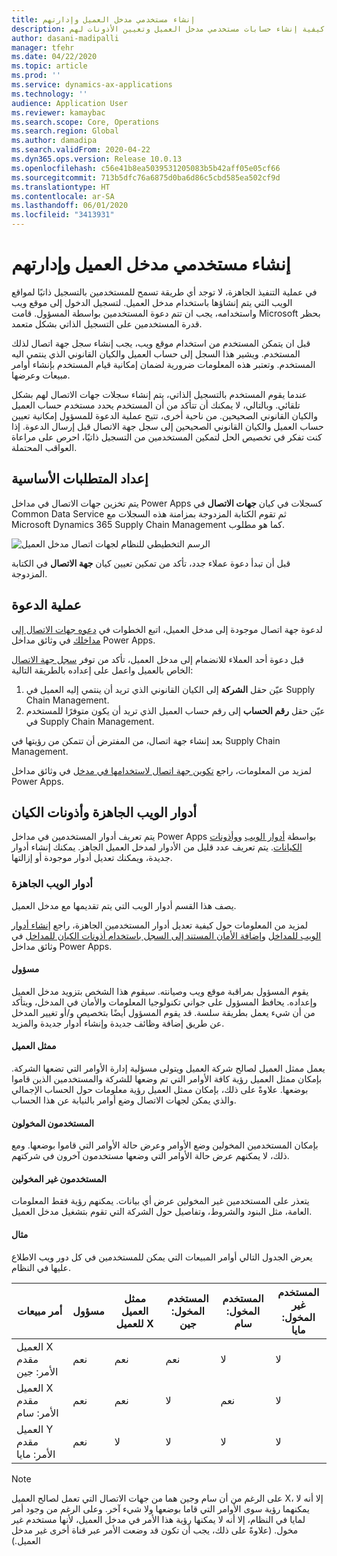 ```yaml
---
title: إنشاء مستخدمي مدخل العميل وإدارتهم
description: يشرح هذا الموضوع كيفية إنشاء حسابات مستخدمي مدخل العميل وتعيين الأذونات لهم.
author: dasani-madipalli
manager: tfehr
ms.date: 04/22/2020
ms.topic: article
ms.prod: ''
ms.service: dynamics-ax-applications
ms.technology: ''
audience: Application User
ms.reviewer: kamaybac
ms.search.scope: Core, Operations
ms.search.region: Global
ms.author: damadipa
ms.search.validFrom: 2020-04-22
ms.dyn365.ops.version: Release 10.0.13
ms.openlocfilehash: c56e41b8ea5039531205083b5b42aff05e05cf66
ms.sourcegitcommit: 713b5dfc76a6875d0ba6d86c5cbd585ea502cf9d
ms.translationtype: HT
ms.contentlocale: ar-SA
ms.lasthandoff: 06/01/2020
ms.locfileid: "3413931"
---
```

# <a name="create-and-manage-customer-portal-users"></a>إنشاء مستخدمي مدخل العميل وإدارتهم

في عملية التنفيذ الجاهزة، لا توجد أي طريقة تسمح للمستخدمين بالتسجيل ذاتيًا لمواقع الويب التي يتم إنشاؤها باستخدام مدخل العميل. لتسجيل الدخول إلى موقع ويب واستخدامه، يجب ان تتم دعوة المستخدمين بواسطة المسؤول. قامت Microsoft بحظر قدرة المستخدمين على التسجيل الذاتي بشكل متعمد.

قبل ان يتمكن المستخدم من استخدام موقع ويب، يجب إنشاء سجل جهة اتصال لذلك المستخدم. ويشير هذا السجل إلى حساب العميل والكيان القانوني الذي ينتمي اليه المستخدم. وتعتبر هذه المعلومات ضرورية لضمان إمكانية قيام المستخدم بإنشاء أوامر مبيعات وعرضها.

عندما يقوم المستخدم بالتسجيل الذاتي، يتم إنشاء سجلات جهات الاتصال لهم بشكل تلقائي. وبالتالي، لا يمكنك أن تتأكد من أن المستخدم يحدد مستخدم حساب العميل والكيان القانوني الصحيحين. من ناحية أخرى، تتيح عملية الدعوة للمسؤول إمكانية تعيين حساب العميل والكيان القانوني الصحيحين إلى سجل جهة الاتصال قبل إرسال الدعوة. إذا كنت تفكر في تخصيص الحل لتمكين المستخدمين من التسجيل ذاتيًا، احرص على مراعاة العواقب المحتملة.

## <a name="prerequisite-setup"></a>إعداد المتطلبات الأساسية

يتم تخزين جهات الاتصال في مداخل Power Apps كسجلات في كيان **جهات الاتصال** في Common Data Service ثم تقوم الكتابة المزدوجة بمزامنة هذه السجلات مع Microsoft Dynamics 365 Supply Chain Management كما هو مطلوب.

![![الرسم التخطيطي للنظام لجهات اتصال مدخل العميل](media/customer-portal-contacts.png "الرسم التخطيطي للنظام لجهات اتصال مدخل العميل")](media/customer-portal-contacts.png "System diagram for Customer portal contacts")

قبل أن تبدأ دعوة عملاء جدد، تأكد من تمكين تعيين كيان **جهة الاتصال** في الكتابة المزدوجة.

## <a name="the-invitation-process"></a>عملية الدعوة

لدعوة جهة اتصال موجودة إلى مدخل العميل، اتبع الخطوات في [دعوه جهات الاتصال إلى مداخلك](https://docs.microsoft.com/powerapps/maker/portals/configure/invite-contacts) في وثائق مداخل Power Apps.

قبل دعوة أحد العملاء للانضمام إلى مدخل العميل، تأكد من توفر [سجل جهة الاتصال](https://docs.microsoft.com/powerapps/maker/portals/configure/configure-contacts) الخاص بالعميل واعمل على إعداده بالطريقة التالية:

1. عيّن حقل **الشركة** إلى الكيان القانوني الذي تريد أن ينتمي إليه العميل في Supply Chain Management.
2. عيّن حقل **رقم الحساب** إلى رقم حساب العميل الذي تريد أن يكون متوفرًا للمستخدم في Supply Chain Management.

بعد إنشاء جهة اتصال، من المفترض أن تتمكن من رؤيتها في Supply Chain Management.

لمزيد من المعلومات، راجع [تكوين جهة اتصال لاستخدامها في مدخل](https://docs.microsoft.com/powerapps/maker/portals/configure/configure-contacts) في وثائق مداخل Power Apps.

## <a name="out-of-box-web-roles-and-entity-permissions"></a>أدوار الويب الجاهزة وأذونات الكيان

يتم تعريف أدوار المستخدمين في مداخل Power Apps بواسطة [أدوار الويب](https://docs.microsoft.com/powerapps/maker/portals/configure/create-web-roles) و[وأذونات الكيانات](https://docs.microsoft.com/powerapps/maker/portals/configure/assign-entity-permissions). يتم تعريف عدد قليل من الأدوار لمدخل العميل الجاهز. يمكنك إنشاء أدوار جديدة، ويمكنك تعديل أدوار موجودة أو إزالتها.

### <a name="out-of-box-web-roles"></a>أدوار الويب الجاهزة

يصف هذا القسم أدوار الويب التي يتم تقديمها مع مدخل العميل.

لمزيد من المعلومات حول كيفية تعديل أدوار المستخدمين الجاهزة، راجع [إنشاء أدوار الويب للمداخل](https://docs.microsoft.com/powerapps/maker/portals/configure/create-web-roles) و[إضافة الأمان المستند إلى السجل باستخدام أذونات الكيان للمداخل](https://docs.microsoft.com/powerapps/maker/portals/configure/assign-entity-permissions) في وثائق مداخل Power Apps.

#### <a name="administrator"></a>مسؤول

يقوم المسؤول بمراقبة موقع ويب وصيانته. سيقوم هذا الشخص بتزويد مدخل العميل وإعداده. يحافظ المسؤول على جواني تكنولوجيا المعلومات والأمان في المدخل، ويتأكد من أن شيء يعمل بطريقة سلسة. قد يقوم المسؤول أيضًا بتخصيص و/أو تغيير المدخل عن طريق إضافة وظائف جديدة وإنشاء أدوار جديدة والمزيد.

#### <a name="customer-representative"></a>ممثل العميل

يعمل ممثل العميل لصالح شركة العميل ويتولى مسؤلية إدارة الأوامر التي تضعها الشركة. بإمكان ممثل العميل رؤية كافة الأوامر التي تم وضعها للشركة والمستخدمين الذين قاموا بوضعها. علاوةً على ذلك، بإمكان ممثل العميل رؤية معلومات حول الحساب الإجمالي والذي يمكن لجهات الاتصال وضع أوامر بالنيابة عن هذا الحساب.

#### <a name="authorized-users"></a>المستخدمون المخولون

بإمكان المستخدمين المخولين وضع الأوامر وعرض حالة الأوامر التي قاموا بوضعها. ومع ذلك، لا يمكنهم عرض حالة الأوامر التي وضعها مستخدمون آخرون في شركتهم.

#### <a name="unauthorized-users"></a>المستخدمون غير المخولين

يتعذر على المستخدمين غير المخولين عرض أي بيانات. يمكنهم رؤية فقط المعلومات العامة، مثل البنود والشروط، وتفاصيل حول الشركة التي تقوم بتشغيل مدخل العميل.

#### <a name="example"></a>مثال

يعرض الجدول التالي أوامر المبيعات التي يمكن للمستخدمين في كل دور ويب الاطلاع عليها في النظام.

| أمر مبيعات | مسؤول | ممثل العميل للعميل&nbsp;X | المستخدم المخول: جين | المستخدم المخول: سام | المستخدم غير المخول: مايا |
|---|---|---|---|---|---|
| العميل&nbsp;X مقدم الأمر:&nbsp;جين | ‏‏نعم | ‏‏نعم | ‏‏نعم | لا | لا |
| العميل&nbsp;X مقدم الأمر:&nbsp;سام | ‏‏نعم | ‏‏نعم | لا | ‏‏نعم | لا |
| العميل&nbsp;Y مقدم الأمر:&nbsp;مايا | ‏‏نعم | لا | لا | لا | لا |

> [!NOTE]
> على الرغم من أن سام وجين هما من جهات الاتصال التي تعمل لصالح العميل X، إلا أنه لا يمكنهما رؤية سوى الأوامر التي قاما بوضعها ولا شيء آخر. وعلى الرغم من وجود أمر لمايا في النظام، إلا أنه لا يمكنها رؤية هذا الأمر في مدخل العميل، لأنها مستخدم غير مخول. (علاوةً على ذلك، يجب أن تكون قد وضعت الأمر عبر قناة أخرى غير مدخل العميل.)

